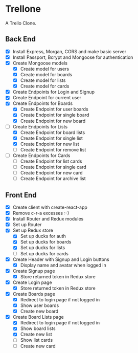 # Trellone

A Trello Clone.

## Back End

* [x] Install Express, Morgan, CORS and make basic server
* [x] Install Passport, Bcrypt and Mongoose for authentication
* [x] Create Mongoose models
  * [x] Create model for users
  * [x] Create model for boards
  * [x] Create model for lists
  * [x] Create model for cards
* [x] Create Endpoints for Login and Signup
* [x] Create Endpoint for current user
* [x] Create Endpoints for Boards
  * [x] Create Endpoint for user boards 
  * [x] Create Endpoint for single board
  * [x] Create Endpoint for new board
* [ ] Create Endpoints for Lists
  * [x] Create Endpoint for board lists
  * [x] Create Endpoint for single list
  * [x] Create Endpoint for new list
  * [ ] Create Endpoint for remove list
* [ ] Create Endpoints for Cards
  * [ ] Create Endpoint for list cards
  * [ ] Create Endpoint for single card
  * [ ] Create Endpoint for new card
  * [ ] Create Endpoint for archive list

## Front End

* [x] Create client with create-react-app
* [x] Remove c-r-a excesses :-)
* [x] Install Router and Redux modules
* [x] Set up Router
* [x] Set up Redux store
  * [x] Set up ducks for auth
  * [x] Set up ducks for boards
  * [x] Set up ducks for lists
  * [ ] Set up ducks for cards
* [x] Create Header with Signup and Login buttons
  * [x] Display name and avatar when logged in
* [x] Create Signup page
  * [x] Store returned token in Redux store
* [x] Create Login page
  * [x] Store returned token in Redux store
* [x] Create Boards page
  * [x] Redirect to login page if not logged in
  * [x] Show user boards
  * [x] Create new board
* [x] Create Board Lists page
  * [x] Redirect to login page if not logged in
  * [x] Show board lists
  * [x] Create new list
  * [ ] Show list cards
  * [ ] Create new card
